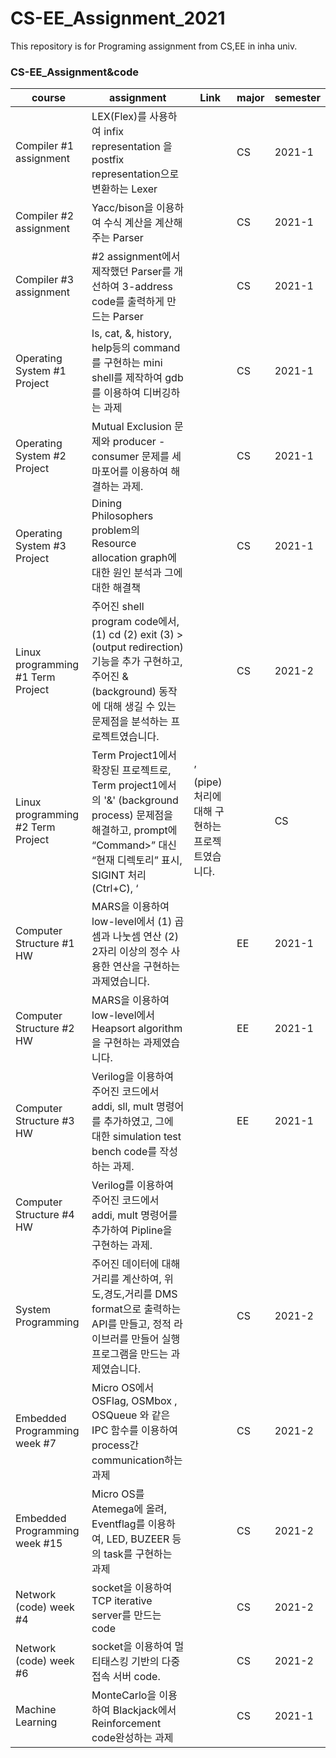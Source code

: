 # CS-EE_Assignment_2021

This repository is for Programing assignment from CS,EE in inha univ.

### CS-EE_Assignment&code

| course | assignment | Link | major | semester |
| --- | --- | --- | --- | --- |
| Compiler #1 assignment | LEX(Flex)를 사용하여 infix representation 을 postfix representation으로 변환하는 Lexer  |  | CS | 2021-1  |
| Compiler #2 assignment | Yacc/bison을 이용하여 수식 계산을 계산해주는 Parser |  | CS | 2021-1  |
| Compiler #3 assignment | #2 assignment에서 제작했던 Parser를 개선하여 3-address code를 출력하게 만드는 Parser |  | CS | 2021-1  |
| Operating System #1 Project | ls, cat, &, history, help등의 command를 구현하는 mini shell를 제작하여 gdb를 이용하여 디버깅하는 과제  |  | CS | 2021-1  |
| Operating System #2 Project | Mutual Exclusion 문제와 producer - consumer 문제를 세마포어를 이용하여 해결하는 과제.  |  | CS | 2021-1  |
| Operating System #3 Project | Dining Philosophers problem의 Resource allocation graph에 대한 원인 분석과 그에 대한 해결책 |  | CS | 2021-1  |
| Linux programming #1 Term Project | 주어진 shell program code에서, (1) cd (2) exit (3) > (output redirection) 기능을 추가 구현하고, 주어진 & (background) 동작에 대해 생길 수 있는 문제점을 분석하는 프로젝트였습니다. |  | CS | 2021-2 |
| Linux programming #2 Term Project | Term Project1에서 확장된 프로젝트로, Term project1에서의 '&' (background process) 문제점을 해결하고,  prompt에 “Command>” 대신 “현재 디렉토리” 표시, SIGINT 처리 (Ctrl+C), ‘|’ (pipe) 처리에 대해 구현하는 프로젝트였습니다. |  | CS | 2021-2 |
| Computer Structure #1 HW | MARS을 이용하여 low-level에서 (1) 곱셈과 나눗셈 연산 (2) 2자리 이상의 정수 사용한 연산을 구현하는 과제였습니다. |  | EE | 2021-1 |
| Computer Structure #2 HW | MARS을 이용하여 low-level에서 Heapsort algorithm을 구현하는 과제였습니다. |  | EE | 2021-1 |
| Computer Structure #3 HW | Verilog을 이용하여 주어진 코드에서  addi, sll, mult 명령어를 추가하였고, 그에 대한 simulation test bench code를 작성하는 과제. |  | EE | 2021-1 |
| Computer Structure #4 HW | Verilog를 이용하여 주어진 코드에서 addi, mult 명령어를 추가하여 Pipline을 구현하는 과제. |  |  |  |
| System Programming  | 주어진 데이터에 대해 거리를 계산하여, 위도,경도,거리를 DMS format으로 출력하는 API를 만들고, 정적 라이브러를 만들어 실행프로그램을 만드는 과제였습니다. |  | CS | 2021-2 |
| Embedded Programming week #7 | Micro OS에서 OSFlag, OSMbox , OSQueue 와 같은 IPC 함수를 이용하여 process간 communication하는 과제 |  | CS | 2021-2 |
| Embedded Programming week #15 | Micro OS를 Atemega에 올려, Eventflag를 이용하여, LED, BUZEER 등의 task를 구현하는 과제 |  | CS | 2021-2 |
| Network (code) week #4 | socket을 이용하여 TCP iterative server를 만드는 code |  | CS | 2021-2 |
| Network  (code) week #6 | socket을 이용하여 멀티태스킹 기반의 다중접속 서버 code. |  | CS | 2021-2 |
| Machine Learning | MonteCarlo을 이용하여 Blackjack에서 Reinforcement code완성하는 과제 |  | CS | 2021-1 |
